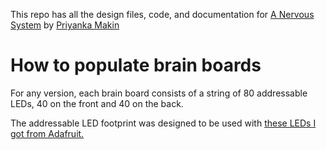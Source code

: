 This repo has all the design files, code, and documentation for [A Nervous System](https://www.priyankamakin.com/brain) by [Priyanka Makin](https://www.priyankamakin.com/)

# How to populate brain boards

For any version, each brain board consists of a string of 80 addressable LEDs, 40 on the front and 40 on the back.

The addressable LED footprint was designed to be used with [these LEDs I got from Adafruit.](https://www.adafruit.com/product/4957)
